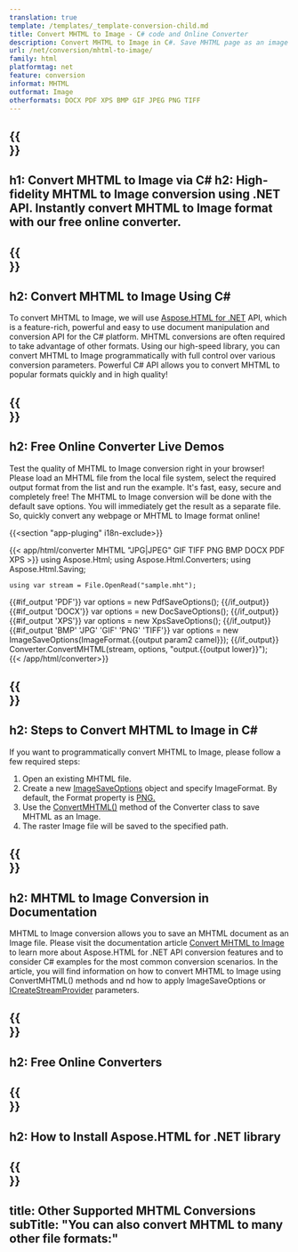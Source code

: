 ```yaml
---
translation: true
template: /templates/_template-conversion-child.md
title: Convert MHTML to Image - C# code and Online Converter
description: Convert MHTML to Image in C#. Save MHTML page as an image file using C# code. Try online MHTML to Image Converter for free!
url: /net/conversion/mhtml-to-image/
family: html
platformtag: net
feature: conversion
informat: MHTML
outformat: Image
otherformats: DOCX PDF XPS BMP GIF JPEG PNG TIFF
---
```


{{<section banner>}}
---
h1: Convert MHTML to Image via C#
h2: High-fidelity MHTML to Image conversion using .NET API. Instantly convert MHTML to Image format with our free online converter.
---

{{<section overview>}}
---
h2: Convert MHTML to Image Using C#
---

To convert MHTML to Image, we will use [Aspose.HTML for .NET](https://products.aspose.com/html/{{lang.url-fragment}}net/) API, which is a feature-rich, powerful and easy to use document manipulation and conversion API for the C# platform. MHTML conversions are often required to take advantage of other formats. Using our high-speed library, you can convert MHTML to Image programmatically with full control over various conversion parameters. Powerful C# API allows you to convert MHTML to popular formats quickly and in high quality!

{{<section demos>}}
---
h2: Free Online Converter Live Demos
---

Test the quality of MHTML to Image conversion right in your browser! Please load an MHTML file from the local file system, select the required output format from the list and run the example. It's fast, easy, secure and completely free! The MHTML to Image conversion will be done with the default save options. You will immediately get the result as a separate file. So, quickly convert any webpage or MHTML to Image format online!

{{<section "app-pluging" i18n-exclude>}}

{{< app/html/converter MHTML "JPG|JPEG" GIF TIFF PNG BMP DOCX PDF XPS >}}
using Aspose.Html;
using Aspose.Html.Converters;
using Aspose.Html.Saving;

    using var stream = File.OpenRead("sample.mht");
{{#if_output 'PDF'}}
    var options = new PdfSaveOptions();
{{/if_output}}
{{#if_output 'DOCX'}}
    var options = new DocSaveOptions();
{{/if_output}}
{{#if_output 'XPS'}}
    var options = new XpsSaveOptions();
{{/if_output}}
{{#if_output 'BMP' 'JPG' 'GIF' 'PNG' 'TIFF'}}
    var options = new ImageSaveOptions(ImageFormat.{{output param2 camel}});
{{/if_output}}
    Converter.ConvertMHTML(stream, options, "output.{{output lower}}");   
{{< /app/html/converter>}} 


{{<section steps>}}
---
h2: Steps to Convert MHTML to Image in C#
---

If you want to programmatically convert MHTML to Image,  please follow a few required steps:

1.  Open an existing MHTML file.
1.  Create a new [ImageSaveOptions](https://reference.aspose.com/html/net/aspose.html.saving/imagesaveoptions/) object and specify ImageFormat. By default, the Format property is [PNG.](https://reference.aspose.com/html/net/aspose.html.rendering.image/imageformat/)
1.  Use the [ConvertMHTML()](https://reference.aspose.com/html/net/aspose.html.converters/converter/convertmhtml/) method of the Converter class to save MHTML as an Image.
1.  The raster Image file will be saved to the specified path.

{{<section documentation>}}
---
h2: MHTML to Image Conversion in Documentation
---

MHTML to Image conversion allows you to save an MHTML document as an Image file. Please visit the documentation article [Convert MHTML to Image](https://docs.aspose.com/html/net/converting-between-formats/mhtml-to-image/) to learn more about Aspose.HTML for .NET API conversion features and to consider C# examples for the most common conversion scenarios. In the article, you will find information on how to convert MHTML to Image using ConvertMHTML() methods and nd how to apply ImageSaveOptions or [ICreateStreamProvider](https://reference.aspose.com/html/net/aspose.html.io/icreatestreamprovider/) parameters.

{{<section online-converters>}}
---
h2: Free Online Converters
---

{{<section get-started>}}
---
h2: How to Install Aspose.HTML for .NET library
---

{{<section other-conversions>}}
---
title: Other Supported MHTML Conversions
subTitle: "You can also convert MHTML to many other file formats:"
---